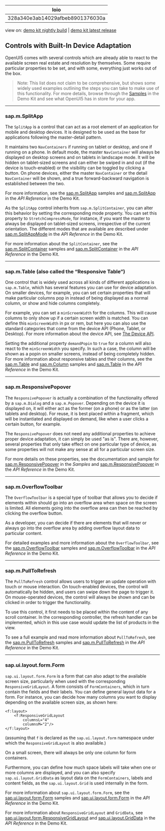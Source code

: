 <!-- loio328a340e3ab14029afbeb8901376030a -->

| loio |
| -----|
| 328a340e3ab14029afbeb8901376030a |

<div id="loio">

view on: [demo kit nightly build](https://openui5nightly.hana.ondemand.com/#/topic/328a340e3ab14029afbeb8901376030a) | [demo kit latest release](https://openui5.hana.ondemand.com/#/topic/328a340e3ab14029afbeb8901376030a)</div>

## Controls with Built-In Device Adaptation

OpenUI5 comes with several controls which are already able to react to the available screen real estate and resolution by themselves. Some require particular properties to be set, and with some, everything just works out of the box.

> Note:
> This list does not claim to be comprehensive, but shows some widely used examples outlining the steps you can take to make use of this functionality. For more details, browse through the [Samples](https://openui5.hana.ondemand.com/explored.html) in the Demo Kit and see what OpenUI5 has in store for your app.
> 
> 

***

### sap.m.SplitApp

The `SplitApp` is a control that can act as a root element of an application for mobile and desktop devices. It is designed to be used as the base for applications following the master-detail pattern.

It maintains two `NavContainers` if running on tablet or desktop, and one if running on a phone. In default mode, the master `NavContainer` will always be displayed on desktop screens and on tablets in landscape mode. It will be hidden on tablet-sized screens and can either be swiped in and out \(if the device is touch-enabled\) or the visibility can be toggled by clicking a button. On phone devices, either the master `NavContainer` or the detail `NavContainer` will be shown, and a true forward-backward navigation is established between the two.

For more information, see the [sap.m.SplitApp](https://openui5.hana.ondemand.com/explored.html#/entity/sap.m.SplitApp/samples) samples and [sap.m.SplitApp](https://openui5.hana.ondemand.com/#docs/api/symbols/sap.m.SplitApp.html) in the *API Reference* in the Demo Kit.

As the `SplitApp` control inherits from `sap.m.SplitContainer`, you can alter this behavior by setting the corresponding mode property. You can set this property to `StretchCompressMode`, for instance, if you want the master to always be displayed on tablet-sized screens, irrespective of the current orientation. The different modes that are available are described under [sap.m.SplitAppMode](https://openui5.hana.ondemand.com/#docs/api/symbols/sap.m.SplitAppMode.html) in the *API Reference* in the Demo Kit.

For more information about the `SplitContainer`, see the [sap.m.SplitContainer](https://openui5.hana.ondemand.com/explored.html#/entity/sap.m.SplitContainer/samples) samples and [sap.m.SplitContainer](https://openui5.hana.ondemand.com/#docs/api/symbols/sap.m.SplitContainer.html) in the *API Reference* in the Demo Kit.

***

### sap.m.Table \(also called the “Responsive Table”\)

One control that is widely used across all kinds of different applications is `sap.m.Table`, which has several features you can use for device adaptation. On smaller devices, for example, you can set certain properties that will make particular columns pop in instead of being displayed as a normal column, or show and hide columns completely.

For example, you can set a `minScreenWidth` for the columns. This will cause columns to only show up if a certain screen width is matched. You can define this `minScreenWidth` in px or rem, but here you can also use the standard categories that come from the device API \(Phone, Tablet, or Desktop\). For more information about the device API, see [The Device API](The_Device_API_69a8e46.md).

Setting the additional property `demandPopin` to `true` for a column will also react to the `minScreenWidth` you specify. In such a case, the column will be shown as a popin on smaller screens, instead of being completely hidden. For more information about responsive tables and their columns, see the [sap.m.Table](https://openui5.hana.ondemand.com/explored.html#/entity/sap.m.Table/samples) and [sap.m.Column](https://openui5.hana.ondemand.com/explored.html#/entity/sap.m.Column/samples) samples and [sap.m.Table](https://openui5.hana.ondemand.com/#docs/api/symbols/sap.m.Table.html) in the *API Reference* in the Demo Kit.

***

### sap.m.ResponsivePopover

The `ResponsivePopover` is actually a combination of the functionality offered by a `sap.m.Dialog` and a `sap.m.Popover`. Depending on the device it is displayed on, it will either act as the former \(on a phone\) or as the latter \(on tablets and desktop\). For reuse, it is best placed within a fragment, which will be instantiated and displayed on demand, like when a user clicks a certain button, for example.

The `ResponsivePopover` does not need any additional properties to achieve proper device adaptation, it can simply be used "as is". There are, however, several properties that only take effect on one particular type of device, as some properties will not make any sense at all for a particular screen size.

For more details on these properties, see the documentation and sample for [sap.m.ResponsivePopover](https://openui5.hana.ondemand.com/explored.html#/entity/sap.m.ResponsivePopover/samples) in the *Samples* and [sap.m.ResponsivePopover](https://openui5.hana.ondemand.com/#docs/api/symbols/sap.m.ResponsivePopover.html) in the *API Reference* in the Demo Kit.

***

### sap.m.OverflowToolbar

The `OverflowToolbar` is a special type of toolbar that allows you to decide if elements within should go into an overflow area when space on the screen is limited. All elements going into the overflow area can then be reached by clicking the overflow button.

As a developer, you can decide if there are elements that will never or always go into the overflow area by adding overflow layout data to particular content.

For detailed examples and more information about the `OverflowToolbar`, see the [sap.m.OverflowToolbar](https://openui5.hana.ondemand.com/explored.html#/entity/sap.m.OverflowToolbar/samples) samples and [sap.m.OverflowToolbar](https://openui5.hana.ondemand.com/#docs/api/symbols/sap.m.OverflowToolbar.html) in the *API Reference* in the Demo Kit.

***

### sap.m.PullToRefresh

The `PullToRefresh` control allows users to trigger an update operation with touch or mouse interaction. On touch-enabled devices, the control will automatically be hidden, and users can swipe down the page to trigger it. On mouse-operated devices, the control will always be shown and can be clicked in order to trigger the functionality.

To use this control, it first needs to be placed within the content of any scroll container. In the corresponding controller, the refresh handler can be implemented, which in this use case would update the list of products in the view.

To see a full example and read more information about `PullToRefresh`, see the [sap.m.PullToRefresh](https://openui5.hana.ondemand.com/explored.html#/entity/sap.m.PullToRefresh/samples) samples and [sap.m.PullToRefresh](https://openui5.hana.ondemand.com/#docs/api/symbols/sap.m.PullToRefresh.html) in the *API Reference* in the Demo Kit.

***

### sap.ui.layout.form.Form

`sap.ui.layout.form.Form` is a form that can also adapt to the available screen size, particularly when used with the corresponding `ResponsiveGridLayout`. A form consists of `FormContainers`, which in turn contain the fields and their labels. You can define general layout data for a form. For instance, you can decide how many columns you want to display depending on the available screen size, as shown here:

```
<f:layout>
	<f:ResponsiveGridLayout
		columnsL="4"
		columnsM="2"/>
</f:layout>
```

\(assuming that `f` is declared as the `sap.ui.layout.form` namespace under which the `ResponsiveGridLayout` is also available.\)

On a small screen, there will always be only one column for form containers.

Furthermore, you can define how much space labels will take when one or more columns are displayed, and you can also specify `sap.ui.layout.GridData` as layout data on the `FormContainers`, labels and content fields, as the `sap.ui.layout.Grid` is used internally in the form.

For more information about `sap.ui.layout.form.Form`, see the [sap.ui.layout.form.Form](https://openui5.hana.ondemand.com/explored.html#/entity/sap.ui.layout.form.Form/samples) samples and [sap.ui.layout.form.Form](https://openui5.hana.ondemand.com/#docs/api/symbols/sap.ui.layout.form.Form.html) in the *API Reference* in the Demo Kit.

For more information about `ResponsiveGridLayout` and `GridData`, see [sap.ui.layout.form.ResponsiveGridLayout](https://openui5.hana.ondemand.com/#docs/api/symbols/sap.ui.layout.form.ResponsiveGridLayout.html) and [sap.ui.layout.GridData](https://openui5.hana.ondemand.com/#docs/api/symbols/sap.ui.layout.GridData.html) in the *API Reference* in the Demo Kit.

